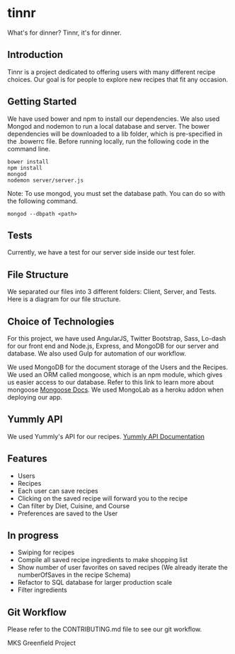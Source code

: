 # tinnr
What's for dinner?
Tinnr, it's for dinner.

## Introduction

Tinnr is a project dedicated to offering users with many different recipe choices. Our goal is for people to explore new recipes that fit any occasion.

## Getting Started

We have used bower and npm to install our dependencies. We also used Mongod and nodemon to run a local database and server. The bower dependencies will be downloaded to a lib folder, which is pre-specified in the .bowerrc file. Before running locally, run the following code in the command line.
```
bower install
npm install
mongod
nodemon server/server.js
```

Note: To use mongod, you must set the database path. You can do so with the following command.
```
mongod --dbpath <path>
```

## Tests

Currently, we have a test for our server side inside our test foler.

## File Structure

We separated our files into 3 different folders: Client, Server, and Tests. Here is a diagram for our file structure.

## Choice of Technologies

For this project, we have used AngularJS, Twitter Bootstrap, Sass, Lo-dash for our front end and Node.js, Express, and MongoDB for our server and database. We also used Gulp for automation of our workflow.

We used MongoDB for the document storage of the Users and the Recipes. We used an ORM called mongoose, which is an npm
module, which gives us easier access to our database. Refer to this link to learn more about mongoose [Mongoose Docs](http://mongoosejs.com/). We used MongoLab as a heroku addon when deploying our app.

## Yummly API
We used Yummly's API for our recipes.
[Yummly API Documentation](https://developer.yummly.com/documentation)

## Features
- Users
- Recipes
- Each user can save recipes
- Clicking on the saved recipe will forward you to the recipe
- Can filter by Diet, Cuisine, and Course
- Preferences are saved to the User

## In progress
- Swiping for recipes
- Compile all saved recipe ingredients to make shopping list
- Show number of user favorites on saved recipes (We already iterate the numberOfSaves in the recipe Schema)
- Refactor to SQL database for larger production scale
- Filter ingredients

## Git Workflow

Please refer to the CONTRIBUTING.md file to see our git workflow.

MKS Greenfield Project

